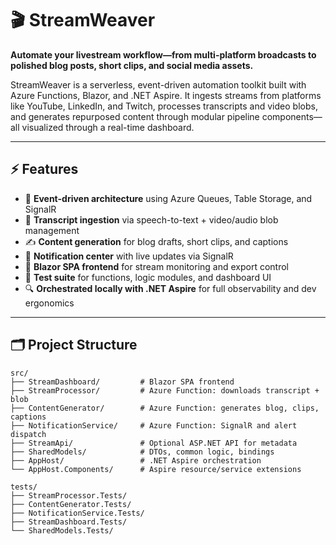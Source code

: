 ﻿# 🎬 StreamWeaver

**Automate your livestream workflow—from multi-platform broadcasts to polished blog posts, short clips, and social media assets.**

StreamWeaver is a serverless, event-driven automation toolkit built with Azure Functions, Blazor, and .NET Aspire. It ingests streams from platforms like YouTube, LinkedIn, and Twitch, processes transcripts and video blobs, and generates repurposed content through modular pipeline components—all visualized through a real-time dashboard.

---

## ⚡ Features

- 🔄 **Event-driven architecture** using Azure Queues, Table Storage, and SignalR
- 🧠 **Transcript ingestion** via speech-to-text + video/audio blob management
- ✍️ **Content generation** for blog drafts, short clips, and captions
- 📣 **Notification center** with live updates via SignalR
- 🎨 **Blazor SPA frontend** for stream monitoring and export control
- 🧪 **Test suite** for functions, logic modules, and dashboard UI
- 🔍 **Orchestrated locally with .NET Aspire** for full observability and dev ergonomics

---

## 🗂️ Project Structure

```plaintext
src/
├── StreamDashboard/         # Blazor SPA frontend
├── StreamProcessor/         # Azure Function: downloads transcript + blob
├── ContentGenerator/        # Azure Function: generates blog, clips, captions
├── NotificationService/     # Azure Function: SignalR and alert dispatch
├── StreamApi/               # Optional ASP.NET API for metadata
├── SharedModels/            # DTOs, common logic, bindings
├── AppHost/                 # .NET Aspire orchestration
└── AppHost.Components/      # Aspire resource/service extensions

tests/
├── StreamProcessor.Tests/
├── ContentGenerator.Tests/
├── NotificationService.Tests/
├── StreamDashboard.Tests/
└── SharedModels.Tests/
